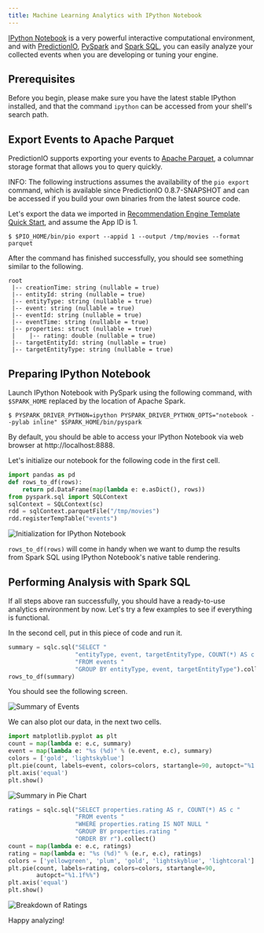 ```yaml
---
title: Machine Learning Analytics with IPython Notebook
---
```


[IPython Notebook](http://ipython.org/notebook.html) is a very powerful
interactive computational environment, and with
[PredictionIO](https://prediction.io),
[PySpark](http://spark.apache.org/docs/latest/api/python/) and [Spark
SQL](https://spark.apache.org/sql/), you can easily analyze your collected
events when you are developing or tuning your engine.

## Prerequisites

Before you begin, please make sure you have the latest stable IPython installed,
and that the command `ipython` can be accessed from your shell's search path.

## Export Events to Apache Parquet

PredictionIO supports exporting your events to [Apache
Parquet](http://parquet.incubator.apache.org/), a columnar storage format that
allows you to query quickly.

INFO: The following instructions assumes the availability of the `pio export`
command, which is available since PredictionIO 0.8.7-SNAPSHOT and can be
accessed if you build your own binaries from the latest source code.

Let's export the data we imported in [Recommendation Engine Template Quick
Start](/templates/recommendation/quickstart/#import-sample-data), and assume the
App ID is 1.

```
$ $PIO_HOME/bin/pio export --appid 1 --output /tmp/movies --format parquet
```

After the command has finished successfully, you should see something similar to
the following.

```
root
 |-- creationTime: string (nullable = true)
 |-- entityId: string (nullable = true)
 |-- entityType: string (nullable = true)
 |-- event: string (nullable = true)
 |-- eventId: string (nullable = true)
 |-- eventTime: string (nullable = true)
 |-- properties: struct (nullable = true)
 |    |-- rating: double (nullable = true)
 |-- targetEntityId: string (nullable = true)
 |-- targetEntityType: string (nullable = true)
```

## Preparing IPython Notebook

Launch IPython Notebook with PySpark using the following command, with
`$SPARK_HOME` replaced by the location of Apache Spark.

```
$ PYSPARK_DRIVER_PYTHON=ipython PYSPARK_DRIVER_PYTHON_OPTS="notebook --pylab inline" $SPARK_HOME/bin/pyspark
```

By default, you should be able to access your IPython Notebook via web browser
at http://localhost:8888.

Let's initialize our notebook for the following code in the first cell.

```python
import pandas as pd
def rows_to_df(rows):
    return pd.DataFrame(map(lambda e: e.asDict(), rows))
from pyspark.sql import SQLContext
sqlContext = SQLContext(sc)
rdd = sqlContext.parquetFile("/tmp/movies")
rdd.registerTempTable("events")
```

![Initialization for IPython Notebook](/images/datacollection/ipynb-01.png)

`rows_to_df(rows)` will come in handy when we want to dump the results from
Spark SQL using IPython Notebook's native table rendering.

## Performing Analysis with Spark SQL

If all steps above ran successfully, you should have a ready-to-use analytics
environment by now. Let's try a few examples to see if everything is functional.

In the second cell, put in this piece of code and run it.

```python
summary = sqlc.sql("SELECT "
                   "entityType, event, targetEntityType, COUNT(*) AS c "
                   "FROM events "
                   "GROUP BY entityType, event, targetEntityType").collect()
rows_to_df(summary)
```

You should see the following screen.

![Summary of Events](/images/datacollection/ipynb-02.png)

We can also plot our data, in the next two cells.

```python
import matplotlib.pyplot as plt
count = map(lambda e: e.c, summary)
event = map(lambda e: "%s (%d)" % (e.event, e.c), summary)
colors = ['gold', 'lightskyblue']
plt.pie(count, labels=event, colors=colors, startangle=90, autopct="%1.1f%%")
plt.axis('equal')
plt.show()
```

![Summary in Pie Chart](/images/datacollection/ipynb-03.png)

```python
ratings = sqlc.sql("SELECT properties.rating AS r, COUNT(*) AS c "
                   "FROM events "
                   "WHERE properties.rating IS NOT NULL "
                   "GROUP BY properties.rating "
                   "ORDER BY r").collect()
count = map(lambda e: e.c, ratings)
rating = map(lambda e: "%s (%d)" % (e.r, e.c), ratings)
colors = ['yellowgreen', 'plum', 'gold', 'lightskyblue', 'lightcoral']
plt.pie(count, labels=rating, colors=colors, startangle=90,
        autopct="%1.1f%%")
plt.axis('equal')
plt.show()
```

![Breakdown of Ratings](/images/datacollection/ipynb-04.png)

Happy analyzing!
